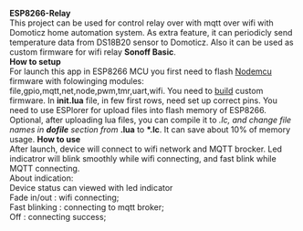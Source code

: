 <b>ESP8266-Relay</b><br>
This project can be used for control relay over with mqtt over wifi with Domoticz home automation system.
As extra feature, it can periodicly send temperature data from DS18B20 sensor to Domoticz.
Also it can be used as custom firmware for wifi relay <b>Sonoff Basic</b>.<br>
<b>How to setup</b><br>
For launch this app in ESP8266 MCU you first need to flash <a href="https://nodemcu.readthedocs.io/en/master/">Nodemcu</a> firmware with folowinging modules:
file,gpio,mqtt,net,node,pwm,tmr,uart,wifi. You need to <a href="https://nodemcu-build.com/">build</a> custom firmware.
In <b>init.lua</b> file, in few first rows, need set up correct pins. You need to use ESPlorer for upload files into flash memory of ESP8266.
Optional, after uploading lua files, you can compile it to *.lc, and change file names in <b>dofile</b> section from <b>*.lua</b> to <b>*.lc</b>.
It can save about 10% of memory usage.
<b>How to use</b><br>
After launch, device will connect to wifi network and MQTT brocker. Led indicatror will blink smoothly while wifi connecting, and fast blink while MQTT connecting.<br>
About indication:<br>
Device status can viewed with led indicator<br>
Fade in/out : wifi connecting;<br>
Fast blinking : connecting to mqtt broker;<br>
Off : connecting success;<br>

